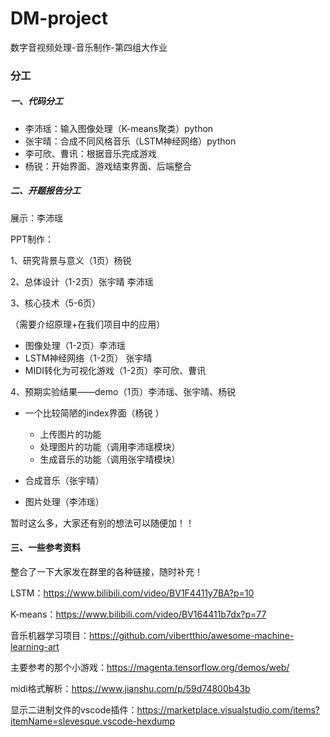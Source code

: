 # DM-project
数字音视频处理-音乐制作-第四组大作业

### 分工

##### 一、代码分工

* 李沛瑶：输入图像处理（K-means聚类）python
* 张宇晴：合成不同风格音乐（LSTM神经网络）python
* 李可欣、曹讯：根据音乐完成游戏
* 杨锐：开始界面、游戏结束界面、后端整合

##### 二、开题报告分工

展示：李沛瑶

PPT制作：

1、研究背景与意义（1页）杨锐

2、总体设计（1-2页）张宇晴 李沛瑶

3、核心技术（5-6页）

（需要介绍原理+在我们项目中的应用）

* 图像处理（1-2页）李沛瑶
* LSTM神经网络（1-2页） 张宇晴
* MIDI转化为可视化游戏（1-2页）李可欣、曹讯

4、预期实验结果——demo（1页）李沛瑶、张宇晴、杨锐

* 一个比较简陋的index界面（杨锐 ）
  * 上传图片的功能
  * 处理图片的功能（调用李沛瑶模块）
  * 生成音乐的功能（调用张宇晴模块）

* 合成音乐（张宇晴）
* 图片处理（李沛瑶）

暂时这么多，大家还有别的想法可以随便加！！

#### 三、一些参考资料

整合了一下大家发在群里的各种链接，随时补充！

LSTM：https://www.bilibili.com/video/BV1F4411y7BA?p=10

K-means：https://www.bilibili.com/video/BV164411b7dx?p=77

音乐机器学习项目：https://github.com/vibertthio/awesome-machine-learning-art 

主要参考的那个小游戏：https://magenta.tensorflow.org/demos/web/

midi格式解析：https://www.jianshu.com/p/59d74800b43b

显示二进制文件的vscode插件：https://marketplace.visualstudio.com/items?itemName=slevesque.vscode-hexdump
